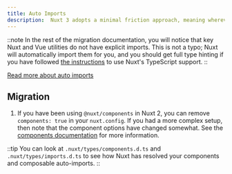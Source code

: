 ```yaml
---
title: Auto Imports
description:  Nuxt 3 adopts a minimal friction approach, meaning wherever possible components and composables are auto-imported.
---
```


::note
In the rest of the migration documentation, you will notice that key Nuxt and Vue utilities do not have explicit imports. This is not a typo; Nuxt will automatically import them for you, and you should get full type hinting if you have followed [the instructions](/docs/migration/configuration#typescript) to use Nuxt's TypeScript support.
::

[Read more about auto imports](/docs/guide/concepts/auto-imports)

## Migration

1. If you have been using `@nuxt/components` in Nuxt 2, you can remove `components: true` in your `nuxt.config`. If you had a more complex setup, then note that the component options have changed somewhat. See the [components documentation](/docs/guide/directory-structure/components) for more information.

::tip
You can look at `.nuxt/types/components.d.ts` and `.nuxt/types/imports.d.ts` to see how Nuxt has resolved your components and composable auto-imports.
::
